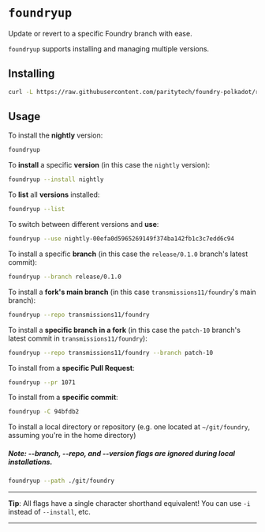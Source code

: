# `foundryup`

Update or revert to a specific Foundry branch with ease.

`foundryup` supports installing and managing multiple versions.

## Installing

```sh
curl -L https://raw.githubusercontent.com/paritytech/foundry-polkadot/refs/heads/master/foundryup/foundryup | bash
```

## Usage

To install the **nightly** version:

```sh
foundryup
```

To **install** a specific **version** (in this case the `nightly` version):

```sh
foundryup --install nightly
```

To **list** all **versions** installed:

```sh
foundryup --list
```

To switch between different versions and **use**:

```sh
foundryup --use nightly-00efa0d5965269149f374ba142fb1c3c7edd6c94
```

To install a specific **branch** (in this case the `release/0.1.0` branch's latest commit):

```sh
foundryup --branch release/0.1.0
```

To install a **fork's main branch** (in this case `transmissions11/foundry`'s main branch):

```sh
foundryup --repo transmissions11/foundry
```

To install a **specific branch in a fork** (in this case the `patch-10` branch's latest commit in `transmissions11/foundry`):

```sh
foundryup --repo transmissions11/foundry --branch patch-10
```

To install from a **specific Pull Request**:

```sh
foundryup --pr 1071
```

To install from a **specific commit**:

```sh
foundryup -C 94bfdb2
```

To install a local directory or repository (e.g. one located at `~/git/foundry`, assuming you're in the home directory)

##### Note: --branch, --repo, and --version flags are ignored during local installations.

```sh
foundryup --path ./git/foundry
```

---

**Tip**: All flags have a single character shorthand equivalent! You can use `-i` instead of `--install`, etc.

---
